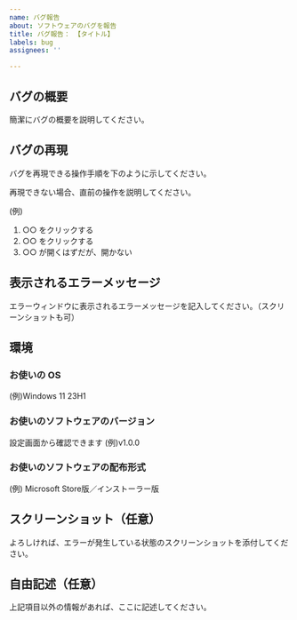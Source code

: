 ```yaml
---
name: バグ報告
about: ソフトウェアのバグを報告
title: バグ報告： 【タイトル】
labels: bug
assignees: ''

---
```


## バグの概要

簡潔にバグの概要を説明してください。

## バグの再現

バグを再現できる操作手順を下のように示してください。

再現できない場合、直前の操作を説明してください。

(例)

1. ○○ をクリックする
2. ○○ をクリックする
3. ○○ が開くはずだが、開かない

## 表示されるエラーメッセージ

エラーウィンドウに表示されるエラーメッセージを記入してください。（スクリーンショットも可）

## 環境

### **お使いの OS**

(例)Windows 11 23H1

### **お使いのソフトウェアのバージョン**

設定画面から確認できます
(例)v1.0.0

### **お使いのソフトウェアの配布形式**
(例) Microsoft Store版／インストーラー版

## スクリーンショット（任意）

よろしければ、エラーが発生している状態のスクリーンショットを添付してください。

## 自由記述（任意）

上記項目以外の情報があれば、ここに記述してください。
